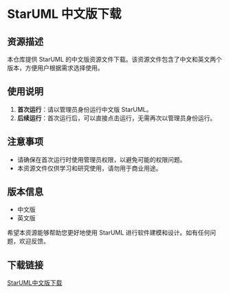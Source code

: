 # StarUML 中文版下载

## 资源描述

本仓库提供 StarUML 的中文版资源文件下载。该资源文件包含了中文和英文两个版本，方便用户根据需求选择使用。

## 使用说明

1. **首次运行**：请以管理员身份运行中文版 StarUML。
2. **后续运行**：首次运行后，可以直接点击运行，无需再次以管理员身份运行。

## 注意事项

- 请确保在首次运行时使用管理员权限，以避免可能的权限问题。
- 本资源文件仅供学习和研究使用，请勿用于商业用途。

## 版本信息

- 中文版
- 英文版

希望本资源能够帮助您更好地使用 StarUML 进行软件建模和设计。如有任何问题，欢迎反馈。

## 下载链接

[StarUML中文版下载](https://pan.quark.cn/s/4e75ab22dd9f)